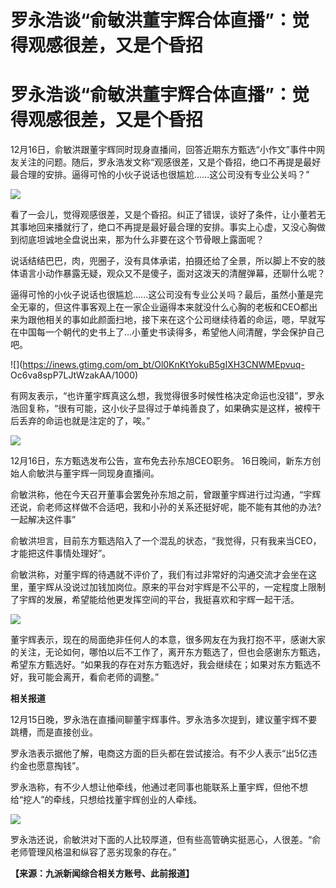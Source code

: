 # 罗永浩谈“俞敏洪董宇辉合体直播”：觉得观感很差，又是个昏招

# 罗永浩谈“俞敏洪董宇辉合体直播”：觉得观感很差，又是个昏招

12月16日，俞敏洪跟董宇辉同时现身直播间，回答近期东方甄选“小作文”事件中网友关注的问题。随后，罗永浩发文称“观感很差，又是个昏招，绝口不再提是最好最合理的安排。逼得可怜的小伙子说话也很尴尬......这公司没有专业公关吗？”

![](https://inews.gtimg.com/om_bt/OxurV0txklmz9mFFctmIomrUqfxTjbydkNWdpboxuN0jMAA/1000)

看了一会儿，觉得观感很差，又是个昏招。纠正了错误，谈好了条件，让小董若无其事地回来播就行了，绝口不再提是最好最合理的安排。事实上心虚，又没心胸做到彻底坦诚地全盘说出来，那为什么非要在这个节骨眼上露面呢？

说话结结巴巴，肉，兜圈子，没有具体承诺，拍摄还给了全景，所以脚上不安的肢体语言小动作暴露无疑，观众又不是傻子，面对这泼天的清醒弹幕，还聊什么呢？

逼得可怜的小伙子说话也很尴尬......这公司没有专业公关吗？最后，虽然小董是完全无辜的，但这件事客观上在一家企业逼得本来就没什么心胸的老板和CEO都出来为跟他相关的事如此颜面扫地，接下来在这个公司继续待着的命运，嗯，早就写在中国每一个朝代的史书上了...小董史书读得多，希望他人间清醒，学会保护自己吧。

![](https://inews.gtimg.com/om_bt/Ol0KnKtYokuB5gIXH3CNWMEpvuq-
Oc6va8spP7LJtWzakAA/1000)

有网友表示，“也许董宇辉真这么想，我觉得很多时候性格决定命运也没错”，罗永浩回复称，“很有可能，这小伙子显得过于单纯善良了，如果确实是这样，被榨干后丢弃的命运也就是注定的了，唉。”

![](https://inews.gtimg.com/om_bt/OGhezRtOSGGdh6ABrPt4nSk1IDXUyVCn68NsjnumRW1yQAA/1000)

12月16日，东方甄选发布公告，宣布免去孙东旭CEO职务。 16日晚间，新东方创始人俞敏洪与董宇辉一同现身直播间。

俞敏洪称，他在今天召开董事会罢免孙东旭之前，曾跟董宇辉进行过沟通，“宇辉还说，俞老师这样做不合适吧，我和小孙的关系还挺好呢，能不能有其他的办法?一起解决这件事”

俞敏洪坦言，目前东方甄选陷入了一个混乱的状态，“我觉得，只有我来当CEO，才能把这件事情处理好”。

俞敏洪称，对董宇辉的待遇就不评价了，我们有过非常好的沟通交流才会坐在这里，董宇辉从没说过加钱加岗位。原来的平台对宇辉是不公平的，一定程度上限制了宇辉的发展，希望能给他更发挥空间的平台，我挺喜欢和宇辉一起干活。

![](https://inews.gtimg.com/om_bt/OrVLYPROFqWZzMpQFbM5wpqoHjxYzXDmzp70AxWquir9IAA/1000)

董宇辉表示，现在的局面绝非任何人的本意，很多网友在为我打抱不平，感谢大家的关注，无论如何，哪怕以后不工作了，离开东方甄选了，但也会感谢东方甄选，希望东方甄选好。“如果我的存在对东方甄选好，我会继续在；如果对东方甄选不好，我可能会离开，看俞老师的调整。”

**相关报道**

12月15日晚，罗永浩在直播间聊董宇辉事件。罗永浩多次提到，建议董宇辉不要跳槽，而是直接创业。

罗永浩表示据他了解，电商这方面的巨头都在尝试接洽。有不少人表示“出5亿违约金也愿意掏钱”。

罗永浩称，有不少人想让他牵线，他通过老同事也能联系上董宇辉，但他不想给“挖人”的牵线，只想给找董宇辉创业的人牵线。

![](https://inews.gtimg.com/om_bt/OLipMLF4DkXpsdo9qBkXb8X6fxgnIIxdQcUlDrCJrmMW4AA/1000)

罗永浩还说，俞敏洪对下面的人比较厚道，但有些高管确实挺恶心，人很差。“俞老师管理风格温和纵容了恶劣现象的存在。”

**【来源：九派新闻综合相关方账号、此前报道】**

